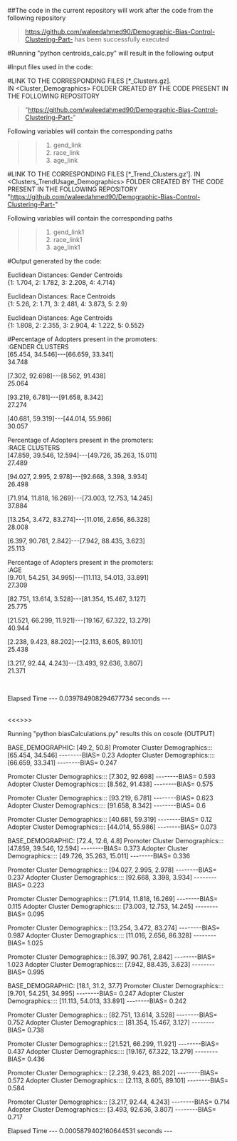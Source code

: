 ##The code in the current repository will work after the code from the following repository
> https://github.com/waleedahmed90/Demographic-Bias-Control-Clustering-Part-
has been successfully executed

#Running "python centroids_calc.py" 
will result in the following output

#Input files used in the code:

#LINK TO THE CORRESPONDING 
FILES [*_Clusters.gz].  
IN  <Cluster_Demographics> FOLDER 
CREATED BY THE CODE PRESENT IN THE FOLLOWING REPOSITORY
>"https://github.com/waleedahmed90/Demographic-Bias-Control-Clustering-Part-"

Following variables will contain 
the corresponding paths
>> 1) gend_link 
>> 2) race_link 
>> 3) age_link 

#LINK TO THE CORRESPONDING FILES [*_Trend_Clusters.gz']. IN  <Clusters_TrendUsage_Demographics> FOLDER
CREATED BY THE CODE PRESENT IN THE FOLLOWING REPOSITORY
"https://github.com/waleedahmed90/Demographic-Bias-Control-Clustering-Part-"

Following variables will contain 
the corresponding paths
>> 1) gend_link1 
>> 2) race_link1 
>> 3) age_link1 

#Output generated by the code:

Euclidean Distances: Gender Centroids<br/>
{1: 1.704, 2: 1.782, 3: 2.208, 4: 4.714}

Euclidean Distances: Race Centroids<br/>
{1: 5.26, 2: 1.71, 3: 2.481, 4: 3.873, 5: 2.9}

Euclidean Distances: Age Centroids<br/>
{1: 1.808, 2: 2.355, 3: 2.904, 4: 1.222, 5: 0.552}

#Percentage of Adopters present in the promoters:<br/>:GENDER CLUSTERS<br/>
[65.454, 34.546]---[66.659, 33.341] <br/>
 34.748

[7.302, 92.698]---[8.562, 91.438] <br/>
 25.064

[93.219, 6.781]---[91.658, 8.342] <br/>
 27.274

[40.681, 59.319]---[44.014, 55.986] <br/>
 30.057


Percentage of Adopters present in the promoters:<br/>:RACE CLUSTERS<br/>
[47.859, 39.546, 12.594]---[49.726, 35.263, 15.011] <br/>
 27.489

[94.027, 2.995, 2.978]---[92.668, 3.398, 3.934] <br/>
 26.498

[71.914, 11.818, 16.269]---[73.003, 12.753, 14.245] <br/>
 37.884

[13.254, 3.472, 83.274]---[11.016, 2.656, 86.328] <br/>
 28.008

[6.397, 90.761, 2.842]---[7.942, 88.435, 3.623] <br/>
 25.113



Percentage of Adopters present in the promoters:<br/>:AGE<br/>
[9.701, 54.251, 34.995]---[11.113, 54.013, 33.891] <br/>
 27.309

[82.751, 13.614, 3.528]---[81.354, 15.467, 3.127] <br/>
 25.775

[21.521, 66.299, 11.921]---[19.167, 67.322, 13.279] <br/>
 40.944

[2.238, 9.423, 88.202]---[2.113, 8.605, 89.101] <br/>
 25.438

[3.217, 92.44, 4.243]---[3.493, 92.636, 3.807] <br/>
 21.371

<br/>


Elapsed Time
--- 0.039784908294677734 seconds ---

<br/>
<<<<Author: Waleed Ahmed, Date: (Aug 02, 2020), (Saarbrücken, Deutschland)>>>>


Running "python biasCalculations.py" results this on cosole (OUTPUT)

 <GENDER> BASE_DEMOGRAPHIC:  [49.2, 50.8]
Promoter Cluster Demographics:::  [65.454, 34.546]  --------BIAS=  0.23
Adopter Cluster Demographics::::  [66.659, 33.341]  --------BIAS=  0.247


Promoter Cluster Demographics:::  [7.302, 92.698]  --------BIAS=  0.593
Adopter Cluster Demographics::::  [8.562, 91.438]  --------BIAS=  0.575


Promoter Cluster Demographics:::  [93.219, 6.781]  --------BIAS=  0.623
Adopter Cluster Demographics::::  [91.658, 8.342]  --------BIAS=  0.6


Promoter Cluster Demographics:::  [40.681, 59.319]  --------BIAS=  0.12
Adopter Cluster Demographics::::  [44.014, 55.986]  --------BIAS=  0.073




 <RACE> BASE_DEMOGRAPHIC:  [72.4, 12.6, 4.8]
Promoter Cluster Demographics:::  [47.859, 39.546, 12.594]  --------BIAS=  0.373
Adopter Cluster Demographics::::  [49.726, 35.263, 15.011]  --------BIAS=  0.336


Promoter Cluster Demographics:::  [94.027, 2.995, 2.978]  --------BIAS=  0.237
Adopter Cluster Demographics::::  [92.668, 3.398, 3.934]  --------BIAS=  0.223


Promoter Cluster Demographics:::  [71.914, 11.818, 16.269]  --------BIAS=  0.115
Adopter Cluster Demographics::::  [73.003, 12.753, 14.245]  --------BIAS=  0.095


Promoter Cluster Demographics:::  [13.254, 3.472, 83.274]  --------BIAS=  0.987
Adopter Cluster Demographics::::  [11.016, 2.656, 86.328]  --------BIAS=  1.025


Promoter Cluster Demographics:::  [6.397, 90.761, 2.842]  --------BIAS=  1.023
Adopter Cluster Demographics::::  [7.942, 88.435, 3.623]  --------BIAS=  0.995




 <AGE> BASE_DEMOGRAPHIC:  [18.1, 31.2, 37.7]
Promoter Cluster Demographics:::  [9.701, 54.251, 34.995]  --------BIAS=  0.247
Adopter Cluster Demographics::::  [11.113, 54.013, 33.891]  --------BIAS=  0.242


Promoter Cluster Demographics:::  [82.751, 13.614, 3.528]  --------BIAS=  0.752
Adopter Cluster Demographics::::  [81.354, 15.467, 3.127]  --------BIAS=  0.738


Promoter Cluster Demographics:::  [21.521, 66.299, 11.921]  --------BIAS=  0.437
Adopter Cluster Demographics::::  [19.167, 67.322, 13.279]  --------BIAS=  0.436


Promoter Cluster Demographics:::  [2.238, 9.423, 88.202]  --------BIAS=  0.572
Adopter Cluster Demographics::::  [2.113, 8.605, 89.101]  --------BIAS=  0.584


Promoter Cluster Demographics:::  [3.217, 92.44, 4.243]  --------BIAS=  0.714
Adopter Cluster Demographics::::  [3.493, 92.636, 3.807]  --------BIAS=  0.717




Elapsed Time
--- 0.0005879402160644531 seconds ---
